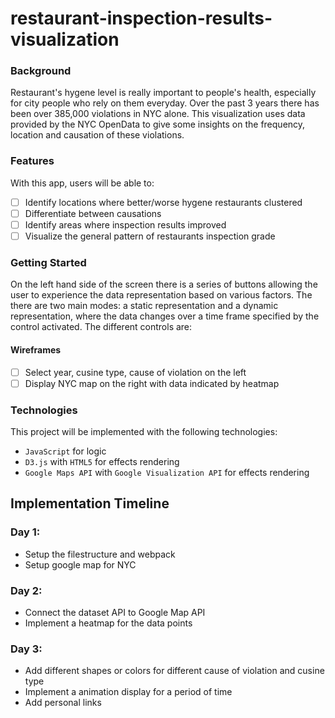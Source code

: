 # restaurant-inspection-results-visualization

### Background

Restaurant's hygene level is really important to people's health, especially for city people who rely on them everyday. Over the past 3 years there has been over 385,000 violations in NYC alone.
This visualization uses data provided by the NYC OpenData to give some insights on the frequency, location and causation of these violations.


### Features  

With this app, users will be able to:
- [ ] Identify locations where better/worse hygene restaurants clustered
- [ ] Differentiate between causations
- [ ] Identify areas where inspection results improved
- [ ] Visualize the general pattern of restaurants inspection grade

### Getting Started

On the left hand side of the screen there is a series of buttons allowing the user to experience the data representation based on various factors. The there are two main modes: a static representation and a dynamic representation, where the data changes over a time frame specified by the control activated.
The different controls are:

#### Wireframes
- [ ] Select year, cusine type, cause of violation on the left
- [ ] Display NYC map on the right with data indicated by heatmap

### Technologies

This project will be implemented with the following technologies:

- `JavaScript` for logic
- `D3.js` with `HTML5` for effects rendering
- `Google Maps API` with `Google Visualization API` for effects rendering

## Implementation Timeline

### Day 1:

- Setup the filestructure and webpack
- Setup google map for NYC

### Day 2:

- Connect the dataset API to Google Map API
- Implement a heatmap for the data points

### Day 3: 

- Add different shapes or colors for different cause of violation and cusine type
- Implement a animation display for a period of time
- Add personal links
